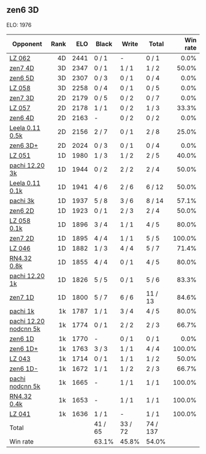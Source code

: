 ## zen6 3D ##

ELO: 1976

Opponent | Rank | ELO | Black | Write | Total | Win rate
---------|-----:|----:|-------|-------|-------|-------:
[LZ 062](LZ%20062.md) | 4D | 2441 | 0 / 1 | - | 0 / 1 | 0.0%
[zen7 4D](zen7%204D.md) | 3D | 2347 | 0 / 1 | 1 / 1 | 1 / 2 | 50.0%
[zen6 5D](zen6%205D.md) | 3D | 2307 | 0 / 3 | 0 / 1 | 0 / 4 | 0.0%
[LZ 058](LZ%20058.md) | 3D | 2258 | 0 / 4 | 0 / 1 | 0 / 5 | 0.0%
[zen7 3D](zen7%203D.md) | 2D | 2179 | 0 / 5 | 0 / 2 | 0 / 7 | 0.0%
[LZ 057](LZ%20057.md) | 2D | 2178 | 1 / 1 | 0 / 2 | 1 / 3 | 33.3%
[zen6 4D](zen6%204D.md) | 2D | 2163 | - | 0 / 2 | 0 / 2 | 0.0%
[Leela 0.11 0.5k](Leela%200.11%200.5k.md) | 2D | 2156 | 2 / 7 | 0 / 1 | 2 / 8 | 25.0%
[zen6 3D+](zen6%203D+.md) | 2D | 2024 | 0 / 3 | 0 / 1 | 0 / 4 | 0.0%
[LZ 051](LZ%20051.md) | 1D | 1980 | 1 / 3 | 1 / 2 | 2 / 5 | 40.0%
[pachi 12.20 3k](pachi%2012.20%203k.md) | 1D | 1944 | 0 / 2 | 2 / 2 | 2 / 4 | 50.0%
[Leela 0.11 0.1k](Leela%200.11%200.1k.md) | 1D | 1941 | 4 / 6 | 2 / 6 | 6 / 12 | 50.0%
[pachi 3k](pachi%203k.md) | 1D | 1937 | 5 / 8 | 3 / 6 | 8 / 14 | 57.1%
[zen6 2D](zen6%202D.md) | 1D | 1923 | 0 / 1 | 2 / 3 | 2 / 4 | 50.0%
[LZ 058 0.1k](LZ%20058%200.1k.md) | 1D | 1896 | 3 / 4 | 1 / 1 | 4 / 5 | 80.0%
[zen7 2D](zen7%202D.md) | 1D | 1895 | 4 / 4 | 1 / 1 | 5 / 5 | 100.0%
[LZ 046](LZ%20046.md) | 1D | 1882 | 1 / 3 | 4 / 4 | 5 / 7 | 71.4%
[RN4.32 0.8k](RN4.32%200.8k.md) | 1D | 1855 | 4 / 4 | 0 / 1 | 4 / 5 | 80.0%
[pachi 12.20 1k](pachi%2012.20%201k.md) | 1D | 1826 | 5 / 5 | 0 / 1 | 5 / 6 | 83.3%
[zen7 1D](zen7%201D.md) | 1D | 1800 | 5 / 7 | 6 / 6 | 11 / 13 | 84.6%
[pachi 1k](pachi%201k.md) | 1k | 1787 | 1 / 1 | 3 / 4 | 4 / 5 | 80.0%
[pachi 12.20 nodcnn 5k](pachi%2012.20%20nodcnn%205k.md) | 1k | 1774 | 0 / 1 | 2 / 2 | 2 / 3 | 66.7%
[zen6 1D](zen6%201D.md) | 1k | 1770 | - | 0 / 1 | 0 / 1 | 0.0%
[zen6 1D+](zen6%201D+.md) | 1k | 1763 | 3 / 3 | 1 / 1 | 4 / 4 | 100.0%
[LZ 043](LZ%20043.md) | 1k | 1714 | 0 / 1 | 1 / 1 | 1 / 2 | 50.0%
[zen6 1D-](zen6%201D-.md) | 1k | 1672 | 1 / 1 | 1 / 2 | 2 / 3 | 66.7%
[pachi nodcnn 5k](pachi%20nodcnn%205k.md) | 1k | 1665 | - | 1 / 1 | 1 / 1 | 100.0%
[RN4.32 0.4k](RN4.32%200.4k.md) | 1k | 1653 | - | 1 / 1 | 1 / 1 | 100.0%
[LZ 041](LZ%20041.md) | 1k | 1636 | 1 / 1 | - | 1 / 1 | 100.0%
Total | | | 41 / 65 | 33 / 72 | 74 / 137 | 
Win rate| | | 63.1% | 45.8% | 54.0% | 

